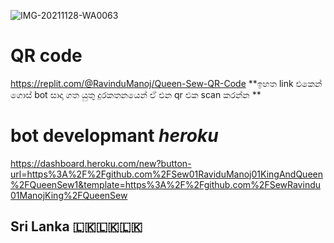 ![IMG-20211128-WA0063](https://user-images.githubusercontent.com/94382409/144757566-1eff7db0-8ed8-4a2d-9851-b504a2de38e4.jpg)

# QR code 
https://replit.com/@RavinduManoj/Queen-Sew-QR-Code
**ඉහත link එකෙන් ගොස් bot සාදා ගත යුතු දුරකතනයෙන් ඒ එන qr එක scan කරන්න **

# bot developmant _heroku_
https://dashboard.heroku.com/new?button-url=https%3A%2F%2Fgithub.com%2FSew01RaviduManoj01KingAndQueen%2FQueenSew1&template=https%3A%2F%2Fgithub.com%2FSewRavindu01ManojKing%2FQueenSew
## Sri Lanka 🇱🇰🇱🇰🇱🇰
